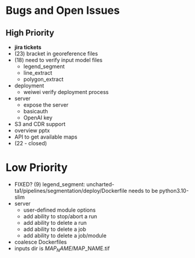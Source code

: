 # Bugs and Open Issues


## High Priority

* **jira tickets**
* (23) bracket in georeference files
* (18) need to verify input model files
   * legend_segment
   * line_extract
   * polygon_extract
* deployment
   * weiwei verify deployment process
* server
    * expose the server
    * basicauth
    * OpenAI key
* S3 and CDR support
* overview pptx
* API to get available maps
* (22 - closed)

# Low Priority

* FIXED? (9) legend_segment: uncharted-ta1/pipelines/segmentation/deploy/Dockerfile needs to be python3.10-slim
* server
    * user-defined module options
    * add ability to stop/abort a run
    * add ability to delete a run
    * add ability to delete a job
    * add ability to delete a job/module
* coalesce Dockerfiles
* inputs dir is $MAP_NAME/$MAP_NAME.tif